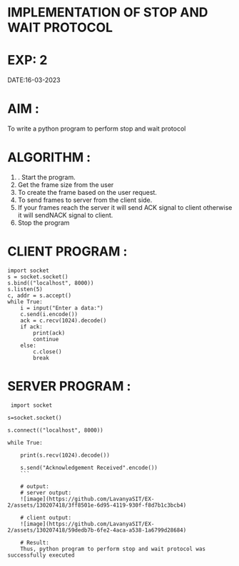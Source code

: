 # IMPLEMENTATION OF STOP AND WAIT PROTOCOL
# EXP: 2
DATE:16-03-2023
# AIM :
To write a python program to perform stop and wait protocol
# ALGORITHM :
1. . Start the program.
2. Get the frame size from the user
3. To create the frame based on the user request.
4. To send frames to server from the client side.
5. If your frames reach the server it will send ACK signal to client
otherwise it will sendNACK signal to client.
6. Stop the program
# CLIENT PROGRAM :
```
import socket
s = socket.socket()
s.bind(("localhost", 8000))
s.listen(5)
c, addr = s.accept()
while True:
    i = input("Enter a data:")
    c.send(i.encode())
    ack = c.recv(1024).decode()
    if ack:
        print(ack)
        continue
    else:
        c.close()
        break
```
# SERVER PROGRAM :
```
 import socket
 
s=socket.socket()

s.connect(("localhost", 8000))

while True:

    print(s.recv(1024).decode()) 
    
    s.send("Acknowledgement Received".encode())
    ```
    
    # output:
    # server output:
    ![image](https://github.com/LavanyaSIT/EX-2/assets/130207418/3ff8501e-6d95-4119-930f-f8d7b1c3bcb4)

    # client output:
    ![image](https://github.com/LavanyaSIT/EX-2/assets/130207418/59dedb7b-6fe2-4aca-a538-1a6799d28684)

    # Result:
    Thus, python program to perform stop and wait protocol was successfully executed

